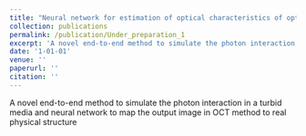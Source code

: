 ```yaml
---
title: "Neural network for estimation of optical characteristics of optically active and turbid scattering media"
collection: publications
permalink: /publication/Under_preparation_1
excerpt: 'A novel end-to-end method to simulate the photon interaction in a turbid media and neural network to map the output image in OCT method to real physical structure'
date: '1-01-01'
venue: ''
paperurl: ''
citation: ''
---
```

A novel end-to-end method to simulate the photon interaction in a turbid media and neural network to map the output image in OCT method to real physical structure
